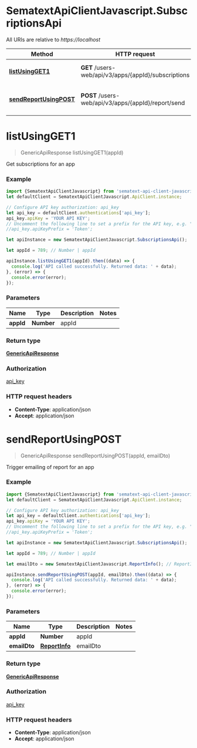 # SematextApiClientJavascript.SubscriptionsApi

All URIs are relative to *https://localhost*

Method | HTTP request | Description
------------- | ------------- | -------------
[**listUsingGET1**](SubscriptionsApi.md#listUsingGET1) | **GET** /users-web/api/v3/apps/{appId}/subscriptions | Get subscriptions for an app
[**sendReportUsingPOST**](SubscriptionsApi.md#sendReportUsingPOST) | **POST** /users-web/api/v3/apps/{appId}/report/send | Trigger emailing of report for an app


<a name="listUsingGET1"></a>
# **listUsingGET1**
> GenericApiResponse listUsingGET1(appId)

Get subscriptions for an app

### Example
```javascript
import {SematextApiClientJavascript} from 'sematext-api-client-javascript';
let defaultClient = SematextApiClientJavascript.ApiClient.instance;

// Configure API key authorization: api_key
let api_key = defaultClient.authentications['api_key'];
api_key.apiKey = 'YOUR API KEY';
// Uncomment the following line to set a prefix for the API key, e.g. "Token" (defaults to null)
//api_key.apiKeyPrefix = 'Token';

let apiInstance = new SematextApiClientJavascript.SubscriptionsApi();

let appId = 789; // Number | appId

apiInstance.listUsingGET1(appId).then((data) => {
  console.log('API called successfully. Returned data: ' + data);
}, (error) => {
  console.error(error);
});

```

### Parameters

Name | Type | Description  | Notes
------------- | ------------- | ------------- | -------------
 **appId** | **Number**| appId | 

### Return type

[**GenericApiResponse**](GenericApiResponse.md)

### Authorization

[api_key](../README.md#api_key)

### HTTP request headers

 - **Content-Type**: application/json
 - **Accept**: application/json

<a name="sendReportUsingPOST"></a>
# **sendReportUsingPOST**
> GenericApiResponse sendReportUsingPOST(appId, emailDto)

Trigger emailing of report for an app

### Example
```javascript
import {SematextApiClientJavascript} from 'sematext-api-client-javascript';
let defaultClient = SematextApiClientJavascript.ApiClient.instance;

// Configure API key authorization: api_key
let api_key = defaultClient.authentications['api_key'];
api_key.apiKey = 'YOUR API KEY';
// Uncomment the following line to set a prefix for the API key, e.g. "Token" (defaults to null)
//api_key.apiKeyPrefix = 'Token';

let apiInstance = new SematextApiClientJavascript.SubscriptionsApi();

let appId = 789; // Number | appId

let emailDto = new SematextApiClientJavascript.ReportInfo(); // ReportInfo | emailDto

apiInstance.sendReportUsingPOST(appId, emailDto).then((data) => {
  console.log('API called successfully. Returned data: ' + data);
}, (error) => {
  console.error(error);
});

```

### Parameters

Name | Type | Description  | Notes
------------- | ------------- | ------------- | -------------
 **appId** | **Number**| appId | 
 **emailDto** | [**ReportInfo**](ReportInfo.md)| emailDto | 

### Return type

[**GenericApiResponse**](GenericApiResponse.md)

### Authorization

[api_key](../README.md#api_key)

### HTTP request headers

 - **Content-Type**: application/json
 - **Accept**: application/json

